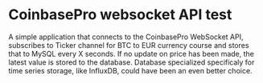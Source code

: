 # CoinbasePro websocket API test
A simple application that connects to the CoinbasePro WebSocket API, subscribes to Ticker channel for BTC to EUR currency course and stores that to MySQL every X seconds. If no update on price has been made, the latest value is stored to the database.
Database specialized specificaly for time series storage, like InfluxDB, could have been an even better choice.

